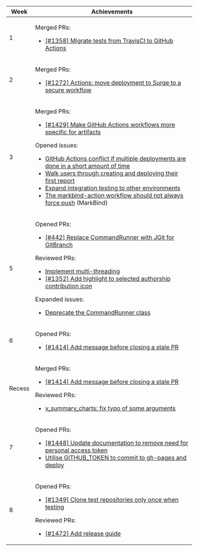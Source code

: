 <table class="markbind-table table table-bordered table-striped">
<thead>
<tr>
<th>Week</th>
<th>Achievements</th>
</tr>
</thead>
<tbody>
<tr>
<td>1</td>
<td>

Merged PRs:
- [\[#1358\] Migrate tests from TravisCI to GitHub Actions](https://github.com/reposense/RepoSense/pull/1400)

</td>
</tr>
<tr>
<td>2</td>
<td>

Merged PRs:
- [\[#1272\] Actions: move deployment to Surge to a secure workflow](https://github.com/reposense/RepoSense/pull/1411)

</td>
</tr>
<tr>
<td>3</td>
<td>

Merged PRs:
- [\[#1429\] Make GitHub Actions workflows more specific for artifacts](https://github.com/reposense/RepoSense/pull/1434)

Opened issues:
- [GitHub Actions conflict if multiple deployments are done in a short amount of time](https://github.com/reposense/RepoSense/issues/1429)
- [Walk users through creating and deploying their first report](https://github.com/reposense/RepoSense/issues/1430)
- [Expand integration testing to other environments](https://github.com/reposense/RepoSense/issues/1435)
- [The markbind-action workflow should not always force push](https://github.com/MarkBind/markbind/issues/1461) (MarkBind)

</td>
</tr>
<tr>
<td>5</td>
<td>

Opened PRs:
- [\[#442\] Replace CommandRunner with JGit for GitBranch](https://github.com/reposense/RepoSense/pull/1454)

Reviewed PRs:
- [Implement multi-threading](https://github.com/reposense/RepoSense/pull/1451)
- [\[#1352\] Add highlight to selected authorship contribution icon](https://github.com/reposense/RepoSense/pull/1453)

Expanded issues:
- [Deprecate the CommandRunner class](https://github.com/reposense/RepoSense/issues/442)

</td>
</tr>
<tr>
<td>6</td>
<td>

Opened PRs:
- [\[#1414\] Add message before closing a stale PR](https://github.com/reposense/RepoSense/pull/1456)

</td>
</tr>
<tr>
<td>Recess</td>
<td>

Merged PRs:
- [\[#1414\] Add message before closing a stale PR](https://github.com/reposense/RepoSense/pull/1456)

Reviewed PRs:
- [v_summary_charts: fix typo of some arguments](https://github.com/reposense/RepoSense/pull/1457)

</td>
</tr>
</tr>
<tr>
<td>7</td>
<td>

Opened PRs:
- [\[#1448\] Update documentation to remove need for personal access token](https://github.com/reposense/RepoSense/pull/1465)
- [Utilise GITHUB_TOKEN to commit to gh-pages and deploy](https://github.com/reposense/publish-RepoSense/pull/9)

</td>
</tr>
</tr>
<tr>
<td>8</td>
<td>

Opened PRs:
- [\[#1349\] Clone test repositories only once when testing](https://github.com/reposense/RepoSense/pull/1478)

Reviewed PRs:
- [\[#1472\] Add release guide](https://github.com/reposense/RepoSense/pull/1474)

</td>
</tr>
</tbody>
</table>
